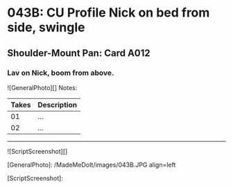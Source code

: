 # 043B: CU Profile Nick on bed from side, swingle

## Shoulder-Mount Pan: Card A012

### Lav on Nick, boom from above.

![GeneralPhoto][]
Notes: 

| Takes | Description |
|:---|:----|
| 01 | ... |
| 02 | ... |

----

![ScriptScreenshot][]


[GeneralPhoto]:  /MadeMeDoIt/images/043B.JPG align=left

[ScriptScreenshot]: 